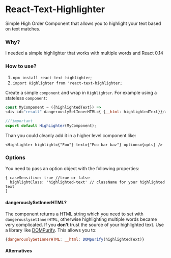 # React-Text-Highlighter

Simple High Order Component that allows you to highlight your text based on text matches.

### Why?

I needed a simple highlighter that works with multiple words and React 0.14

### How to use?

1. `npm install react-text-highlighter`;
2. `import Highlighter from 'react-text-highlighter;`

Create a simple `component` and wrap in `Highlighter`. For example using a stateless `component`:
```js
const MyComponent = ({highlightedText}) =>
<div id="result" dangerouslySetInnerHTML={ {__html: highlightedText}}/>;

//!important
export default HighLighter(MyComponent);
```
Than you could cleanly add it in a higher level component like:
```
<Highlighter highlight={"Foo"} text={"Foo bar baz"} options={opts} />
```

### Options
You need to pass an option object with the following properties:
```
{ caseSensitive: true //true or false
  highlightClass: 'highlighted-text' // className for your highlighted text
]
```

#### dangerouslySetInnerHTML?

The component returns a HTML string which you need to set with `dangerouslysetInnerHTML`, otherwise highlighting multiple words
became very complicated. If you **don't** trust the source of your highlighted text. Use a library like [DOMPurify](https://github.com/cure53/DOMPurify). This
allows you to:

```js
{dangerouslySetInnerHTML: __html: DOMpurify(highlightedText)}
```

#### Alternatives